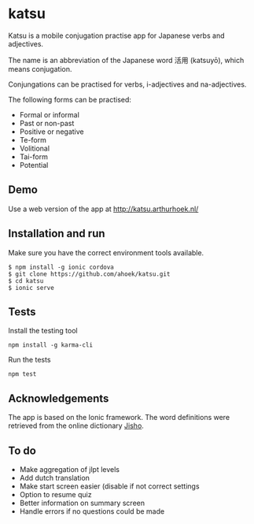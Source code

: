 # katsu 

Katsu is a mobile conjugation practise app for Japanese verbs and adjectives.

The name is an abbreviation of the Japanese word 活用 (katsuyō), which means conjugation.

Conjungations can be practised for verbs, i-adjectives and na-adjectives.

The following forms can be practised:

* Formal or informal
* Past or non-past
* Positive or negative
* Te-form
* Volitional
* Tai-form
* Potential


## Demo

Use a web version of the app at http://katsu.arthurhoek.nl/


## Installation and run

Make sure you have the correct environment tools available.

```
$ npm install -g ionic cordova
$ git clone https://github.com/ahoek/katsu.git
$ cd katsu
$ ionic serve
```


## Tests

Install the testing tool

```
npm install -g karma-cli
```

Run the tests

```
npm test
```


## Acknowledgements

The app is based on the Ionic framework. The word definitions were retrieved from the 
online dictionary [Jisho](http://jisho.org/).


## To do

- Make aggregation of jlpt levels
- Add dutch translation
- Make start screen easier (disable if not correct settings
- Option to resume quiz
- Better information on summary screen
- Handle errors if no questions could be made
